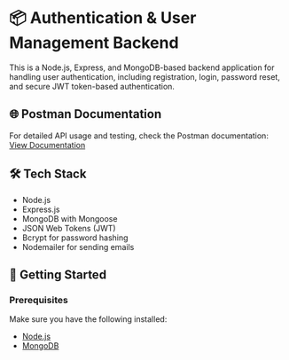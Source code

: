 # 📦 Authentication & User Management Backend

This is a Node.js, Express, and MongoDB-based backend application for handling user authentication, including registration, login, password reset, and secure JWT token-based authentication.

## 🌐 Postman Documentation

For detailed API usage and testing, check the Postman documentation:  
[View Documentation](https://documenter.getpostman.com/view/39168739/2sAYBSktdT)


## 🛠️ Tech Stack

- Node.js
- Express.js
- MongoDB with Mongoose
- JSON Web Tokens (JWT)
- Bcrypt for password hashing
- Nodemailer for sending emails

## 🚀 Getting Started

### Prerequisites
Make sure you have the following installed:
- [Node.js](https://nodejs.org/)
- [MongoDB](https://www.mongodb.com/)





